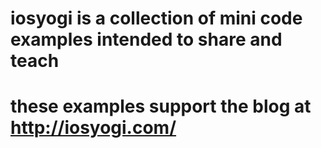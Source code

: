 # iosyogi is a collection of mini code examples intended to share and teach 
# these examples support the blog at http://iosyogi.com/
